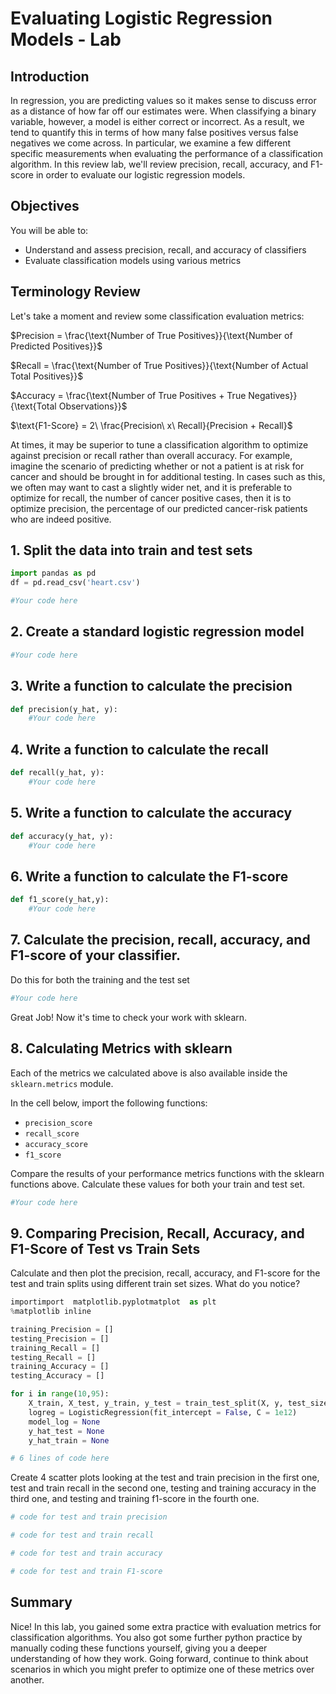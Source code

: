 
# Evaluating Logistic Regression Models - Lab

## Introduction

In regression, you are predicting values so it makes sense to discuss error as a distance of how far off our estimates were. When classifying a binary variable, however, a model is either correct or incorrect. As a result, we tend to quantify this in terms of how many false positives versus false negatives we come across. In particular, we examine a few different specific measurements when evaluating the performance of a classification algorithm. In this review lab, we'll review precision, recall, accuracy, and F1-score in order to evaluate our logistic regression models.


## Objectives
You will be able to:  
* Understand and assess precision, recall, and accuracy of classifiers
* Evaluate classification models using various metrics

## Terminology Review  

Let's take a moment and review some classification evaluation metrics:  


$Precision = \frac{\text{Number of True Positives}}{\text{Number of Predicted Positives}}$    
  

$Recall = \frac{\text{Number of True Positives}}{\text{Number of Actual Total Positives}}$  
  
$Accuracy = \frac{\text{Number of True Positives + True Negatives}}{\text{Total Observations}}$

$\text{F1-Score} = 2\ \frac{Precision\ x\ Recall}{Precision + Recall}$


At times, it may be superior to tune a classification algorithm to optimize against precision or recall rather than overall accuracy. For example, imagine the scenario of predicting whether or not a patient is at risk for cancer and should be brought in for additional testing. In cases such as this, we often may want to cast a slightly wider net, and it is preferable to optimize for recall, the number of cancer positive cases, then it is to optimize precision, the percentage of our predicted cancer-risk patients who are indeed positive.

## 1. Split the data into train and test sets


```python
import pandas as pd
df = pd.read_csv('heart.csv')
```


```python
#Your code here
```

## 2. Create a standard logistic regression model


```python
#Your code here
```

## 3. Write a function to calculate the precision


```python
def precision(y_hat, y):
    #Your code here
```

## 4. Write a function to calculate the recall


```python
def recall(y_hat, y):
    #Your code here
```

## 5. Write a function to calculate the accuracy


```python
def accuracy(y_hat, y):
    #Your code here
```

## 6. Write a function to calculate the F1-score


```python
def f1_score(y_hat,y):
    #Your code here
```

## 7. Calculate the precision, recall, accuracy, and F1-score of your classifier.

Do this for both the training and the test set


```python
#Your code here
```

Great Job! Now it's time to check your work with sklearn. 

## 8. Calculating Metrics with sklearn

Each of the metrics we calculated above is also available inside the `sklearn.metrics` module.  

In the cell below, import the following functions:

* `precision_score`
* `recall_score`
* `accuracy_score`
* `f1_score`

Compare the results of your performance metrics functions with the sklearn functions above. Calculate these values for both your train and test set.


```python
#Your code here
```

## 9. Comparing Precision, Recall, Accuracy, and F1-Score of Test vs Train Sets


Calculate and then plot the precision, recall, accuracy, and F1-score for the test and train splits using different train set sizes. What do you notice?


```python
importimport  matplotlib.pyplotmatplot  as plt
%matplotlib inline
```


```python
training_Precision = []
testing_Precision = []
training_Recall = []
testing_Recall = []
training_Accuracy = []
testing_Accuracy = []

for i in range(10,95):
    X_train, X_test, y_train, y_test = train_test_split(X, y, test_size= None) #replace the "None" here
    logreg = LogisticRegression(fit_intercept = False, C = 1e12)
    model_log = None
    y_hat_test = None
    y_hat_train = None

# 6 lines of code here
```

Create 4 scatter plots looking at the test and train precision in the first one, test and train recall in the second one, testing and training accuracy in the third one, and testing and training f1-score in the fourth one.


```python
# code for test and train precision
```


```python
# code for test and train recall
```


```python
# code for test and train accuracy
```


```python
# code for test and train F1-score
```

## Summary

Nice! In this lab, you gained some extra practice with evaluation metrics for classification algorithms. You also got some further python practice by manually coding these functions yourself, giving you a deeper understanding of how they work. Going forward, continue to think about scenarios in which you might prefer to optimize one of these metrics over another.
